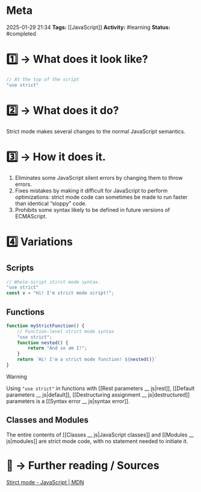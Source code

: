 # Meta
2025-01-29 21:34
**Tags:** [[JavaScript]]
**Activity:** #learning 
**Status:** #completed 

# 1️⃣ → What does it look like?
```JavaScript title:example.js
// At the top of the script
"use strict"
```

# 2️⃣ → What does it do?
Strict mode makes several changes to the normal JavaScript semantics.

# 3️⃣ → How it does it.
1. Eliminates some JavaScript silent errors by changing them to throw errors.
2. Fixes mistakes by making it difficult for JavaScript to perform optimizations: strict mode code can sometimes be made to run faster than identical “sloppy” code.
3. Prohibits some syntax likely to be defined in future versions of ECMAScript.

# 4️⃣ Variations
## Scripts
```JavaScript title:example.js
// Whole-script stirct mode syntax.
"use strict"
const v = "Hi! I'm strict mode script!";
```

## Functions
```JavaScript title:example.js
function myStrictFunction() {
	// Function-level strict mode syntax
	"use strict";
	function nested() {
		return "And so am I!";
	}
	return `Hi! I'm a strict mode function! ${nested()}`
}
```

> [!warning]
> Using `"use strict"` in functions with [[Rest parameters __ js|rest]], [[Default parameters __ js|default]], [[Destructuring assignment __ js|destructured]] parameters is a [[Syntax error __ js|syntax error]].

## Classes and Modules
The entire contents of [[Classes __ js|JavaScript classes]] and [[Modules __ js|modules]] are strict mode code, with no statement needed to initiate it.

# 📑 → Further reading / Sources
[Stirct mode - JavaScript | MDN](https://developer.mozilla.org/en-US/docs/Web/JavaScript/Reference/Strict_mode)
